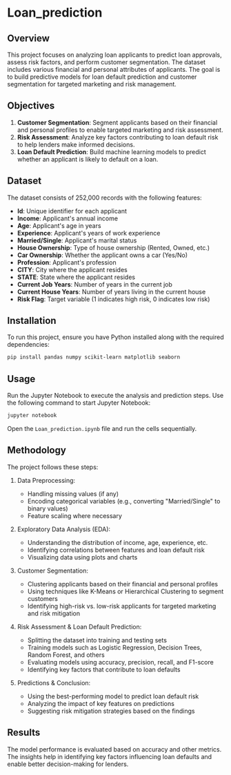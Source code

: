 # Loan_prediction

## Overview

This project focuses on analyzing loan applicants to predict loan approvals, assess risk factors, and perform customer segmentation. The dataset includes various financial and personal attributes of applicants. The goal is to build predictive models for loan default prediction and customer segmentation for targeted marketing and risk management.

## Objectives

1. **Customer Segmentation**: Segment applicants based on their financial and personal profiles to enable targeted marketing and risk assessment.
2. **Risk Assessment**: Analyze key factors contributing to loan default risk to help lenders make informed decisions.
3. **Loan Default Prediction**: Build machine learning models to predict whether an applicant is likely to default on a loan.

## Dataset

The dataset consists of 252,000 records with the following features:

- **Id**: Unique identifier for each applicant
- **Income**: Applicant's annual income
- **Age**: Applicant's age in years
- **Experience**: Applicant's years of work experience
- **Married/Single**: Applicant's marital status
- **House Ownership**: Type of house ownership (Rented, Owned, etc.)
- **Car Ownership**: Whether the applicant owns a car (Yes/No)
- **Profession**: Applicant's profession
- **CITY**: City where the applicant resides
- **STATE**: State where the applicant resides
- **Current Job Years**: Number of years in the current job
- **Current House Years**: Number of years living in the current house
- **Risk Flag**: Target variable (1 indicates high risk, 0 indicates low risk)

## Installation

To run this project, ensure you have Python installed along with the required dependencies:

```bash
pip install pandas numpy scikit-learn matplotlib seaborn
```

## Usage

Run the Jupyter Notebook to execute the analysis and prediction steps. Use the following command to start Jupyter Notebook:

```bash
jupyter notebook
```

Open the `Loan_prediction.ipynb` file and run the cells sequentially.

## Methodology

The project follows these steps:

1. Data Preprocessing:
   - Handling missing values (if any)
   - Encoding categorical variables (e.g., converting "Married/Single" to binary values)
   - Feature scaling where necessary

2. Exploratory Data Analysis (EDA):
   - Understanding the distribution of income, age, experience, etc.
   - Identifying correlations between features and loan default risk
   - Visualizing data using plots and charts

3. Customer Segmentation:
   - Clustering applicants based on their financial and personal profiles
   - Using techniques like K-Means or Hierarchical Clustering to segment customers
   - Identifying high-risk vs. low-risk applicants for targeted marketing and risk mitigation

4. Risk Assessment & Loan Default Prediction:
   - Splitting the dataset into training and testing sets
   - Training models such as Logistic Regression, Decision Trees, Random Forest, and others
   - Evaluating models using accuracy, precision, recall, and F1-score
   - Identifying key factors that contribute to loan defaults

5. Predictions & Conclusion:
   - Using the best-performing model to predict loan default risk
   - Analyzing the impact of key features on predictions
   - Suggesting risk mitigation strategies based on the findings

## Results

The model performance is evaluated based on accuracy and other metrics. The insights help in identifying key factors influencing loan defaults and enable better decision-making for lenders.



